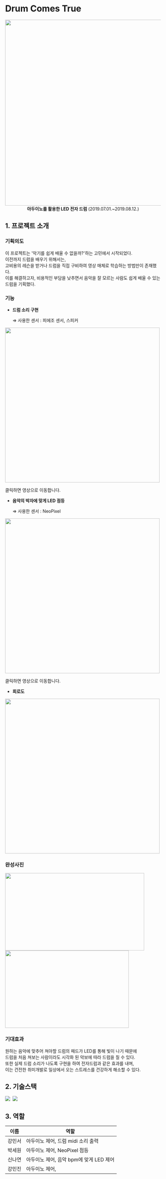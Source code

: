 # Drum Comes True
  
<p align="center">
  <img src="https://user-images.githubusercontent.com/57048162/159942630-1c530678-4562-4322-bb06-380e8f0815a2.png" width="600px"><br>
  <b>아두이노를 활용한 LED 전자 드럼</b> (2019.07.01.~2019.08.12.)
</p>

## 1. 프로젝트 소개

### 기획의도

이 프로젝트는 '악기를 쉽게 배울 수 없을까?'하는 고민에서 시작되었다. <br>
이전까지 드럼을 배우기 위해서는,<br>
고비용의 레슨을 받거나 드럼을 직접 구비하여 영상 매체로 학습하는 방법만이 존재했다.<br>
이를 해결하고자, 비용적인 부담을 낮추면서 음악을 잘 모르는 사람도 쉽게 배울 수 있는 드럼을 기획했다.



### 기능

- **드럼 소리 구현**

  ⇒ 사용한 센서 : 피에조 센서, 스피커

<a href="https://www.youtube.com/watch?v=13Y64eo8fSg">
  <img src="https://user-images.githubusercontent.com/57048162/159933925-e99af3a1-53db-41fa-a506-61a3f4e95d9b.png" width="500px">
</a>

클릭하면 영상으로 이동합니다.

- **음악의 박자에 맞게 LED 점등** 

  ⇒ 사용한 센서 : NeoPixel

<a href="https://www.youtube.com/watch?v=YXS9N5nIMLo">
  <img src="https://user-images.githubusercontent.com/57048162/159933203-dd8c41f3-76c6-4d84-841c-189392f7464f.png" width="500px">
</a>

클릭하면 영상으로 이동합니다.

- **회로도**

<img src="https://user-images.githubusercontent.com/57048162/159932771-8865e6a4-85bd-4daf-879c-e6cf54f0b351.png" width="500px">

### 완성사진

<p>
<img src="https://user-images.githubusercontent.com/57048162/159943437-a664a11a-6d06-4af0-93e5-e971017744c4.jpg" width="450px" height="250px">
<img src="https://user-images.githubusercontent.com/57048162/159945986-87eb840d-22e7-4463-81e4-b2737cdd9724.png" width="400px" height="250px">
</p>


### 기대효과

원하는 음악에 맞추어 쳐야할 드럼의 패드가 LED를 통해 빛이 나기 때문에 <br>
드럼을 처음 쳐보는 사람이라도 시각화 된 악보에 따라 드럼을 칠 수 있다. <br>
또한 실제 드럼 소리가 나도록 구현을 하여 전자드럼과 같은 효과를 내며, <br>
이는 건전한 취미개발로 일상에서 오는 스트레스를 건강하게 해소할 수 있다. <br>


## 2. 기술스택

<p>
<img src="https://img.shields.io/badge/Arduino-00979D?style=flat-square&logo=Arduino&logoColor=white"/>&nbsp
<img src="https://img.shields.io/badge/C-A8B9CC?style=flat-square&logo=C&logoColor=white"/>&nbsp
</p>


## 3. 역할

이름 | 역할
--|--
강민서 | 아두이노 제어, 드럼 midi 소리 출력
박세원 | 아두이노 제어, NeoPixel 점등
신나연 | 아두이노 제어, 음악 bpm에 맞게 LED 제어
강민진 | 아두이노 제어, 
